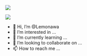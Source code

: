![](https://github-readme-stats.vercel.app/api?username=Lemonawa)


![](https://github-readme-stats.vercel.app/api/top-langs/?username=Lemonawa)

- 👋 Hi, I’m @Lemonawa
- 👀 I’m interested in ...
- 🌱 I’m currently learning ...
- 💞️ I’m looking to collaborate on ...
- 📫 How to reach me ...

<!---
Lemonawa/Lemonawa is a ✨ special ✨ repository because its `README.md` (this file) appears on your GitHub profile.
You can click the Preview link to take a look at your changes.
--->
